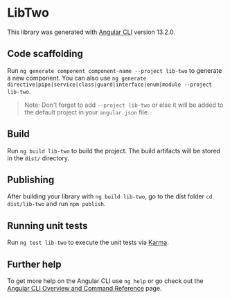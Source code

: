 # LibTwo

This library was generated with [Angular CLI](https://github.com/angular/angular-cli) version 13.2.0.

## Code scaffolding

Run `ng generate component component-name --project lib-two` to generate a new component. You can also use `ng generate directive|pipe|service|class|guard|interface|enum|module --project lib-two`.
> Note: Don't forget to add `--project lib-two` or else it will be added to the default project in your `angular.json` file. 

## Build

Run `ng build lib-two` to build the project. The build artifacts will be stored in the `dist/` directory.

## Publishing

After building your library with `ng build lib-two`, go to the dist folder `cd dist/lib-two` and run `npm publish`.

## Running unit tests

Run `ng test lib-two` to execute the unit tests via [Karma](https://karma-runner.github.io).

## Further help

To get more help on the Angular CLI use `ng help` or go check out the [Angular CLI Overview and Command Reference](https://angular.io/cli) page.
